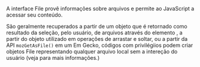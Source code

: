 A interface File provê informações sobre arquivos e permite ao JavaScript  a acessar seu conteúdo.

São geralmente recuperados a partir de um objeto  que é retornado como resultado da seleção, pelo usuário, de arquivos através do elemento , a partir do objeto  utilizado em operações de arrastar e soltar, ou a partir da API `mozGetAsFile()` em um Em Gecko, códigos com privilégiios podem criar objetos File representando qualquer arquivo local sem a intereção do usuário (veja  para mais informações.)